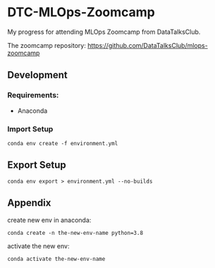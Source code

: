 # DTC-MLOps-Zoomcamp

My progress for attending MLOps Zoomcamp from DataTalksClub.

The zoomcamp repository: https://github.com/DataTalksClub/mlops-zoomcamp

## Development

### Requirements:
- Anaconda

### Import Setup

```
conda env create -f environment.yml
```

## Export Setup

```
conda env export > environment.yml --no-builds
```


## Appendix

create new env in anaconda:
```
conda create -n the-new-env-name python=3.8
```

activate the new env:
```
conda activate the-new-env-name
```